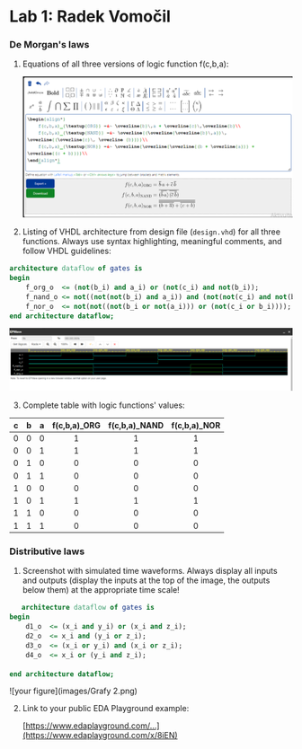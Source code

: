 # Lab 1: Radek Vomočil

### De Morgan's laws

1. Equations of all three versions of logic function f(c,b,a):

   ![Logic function](images/Latex.png)

2. Listing of VHDL architecture from design file (`design.vhd`) for all three functions. Always use syntax highlighting, meaningful comments, and follow VHDL guidelines:

```vhdl
architecture dataflow of gates is
begin
    f_org_o  <= (not(b_i) and a_i) or (not(c_i) and not(b_i));
    f_nand_o <= not((not(not(b_i) and a_i)) and (not(not(c_i) and not(b_i))));
    f_nor_o  <= not(not((not(b_i or not(a_i))) or (not(c_i or b_i))));
end architecture dataflow;
```
![your figure](images/Grafy.png)

3. Complete table with logic functions' values:

| **c** | **b** |**a** | **f(c,b,a)_ORG** | **f(c,b,a)_NAND** | **f(c,b,a)_NOR** |
| :-: | :-: | :-: | :-: | :-: | :-: |
| 0 | 0 | 0 | 1 | 1 | 1 |
| 0 | 0 | 1 | 1 | 1 | 1 |
| 0 | 1 | 0 | 0 | 0 | 0 |
| 0 | 1 | 1 | 0 | 0 | 0 |
| 1 | 0 | 0 | 0 | 0 | 0 |
| 1 | 0 | 1 | 1 | 1 | 1 |
| 1 | 1 | 0 | 0 | 0 | 0 |
| 1 | 1 | 1 | 0 | 0 | 0 |

### Distributive laws

1. Screenshot with simulated time waveforms. Always display all inputs and outputs (display the inputs at the top of the image, the outputs below them) at the appropriate time scale!

```vhdl
   architecture dataflow of gates is
begin
    d1_o  <= (x_i and y_i) or (x_i and z_i);
    d2_o  <= x_i and (y_i or z_i);
    d3_o  <= (x_i or y_i) and (x_i or z_i);
    d4_o  <= x_i or (y_i and z_i);
   
end architecture dataflow;
```
![your figure](images/Grafy 2.png)

2. Link to your public EDA Playground example:

   [https://www.edaplayground.com/...](https://www.edaplayground.com/x/8iEN)
